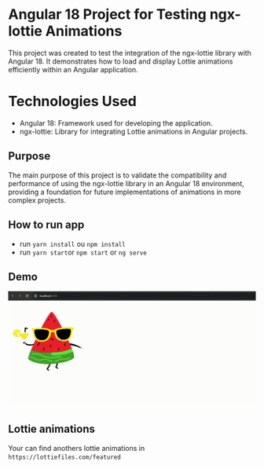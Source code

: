 # Angular 18 Project for Testing ngx-lottie Animations

This project was created to test the integration of the ngx-lottie library with Angular 18. It demonstrates how to load and display Lottie animations efficiently within an Angular application.

# Technologies Used

- Angular 18: Framework used for developing the application.
- ngx-lottie: Library for integrating Lottie animations in Angular projects.

## Purpose

The main purpose of this project is to validate the compatibility and performance of using the ngx-lottie library in an Angular 18 environment, providing a foundation for future implementations of animations in more complex projects.

## How to run app

- run `yarn install` ou `npm install`
- run `yarn start`or `npm start` or `ng serve`

## Demo

![alt text](./gif/gif.gif "Logo Title Text 1")

## Lottie animations

Your can find anothers lottie animations in `https://lottiefiles.com/featured`
 